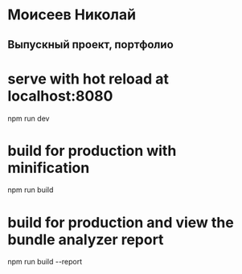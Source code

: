 # Моисеев Николай

## Выпускный проект, портфолио

# serve with hot reload at localhost:8080
npm run dev

# build for production with minification
npm run build

# build for production and view the bundle analyzer report
npm run build --report
```